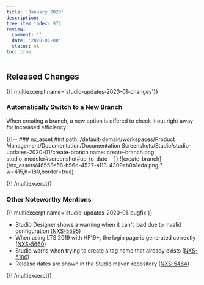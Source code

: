 ```yaml
---
title: 'January 2020'
description: .
tree_item_index: 972
review:
  comment: ''
  date: '2020-01-08'
  status: ok
toc: true
---
```


## Released Changes

{{! multiexcerpt name='studio-updates-2020-01-changes'}}

### Automatically Switch to a New Branch

When creating a branch, a new option is offered to check it out right away for increased efficiency.

{{!--     ### nx_asset ###
    path: /default-domain/workspaces/Product Management/Documentation/Documentation Screenshots/Studio/studio-updates-2020-01/create-branch
    name: create-branch.png
    studio_modeler#screenshot#up_to_date
--}}
![create-branch](/nx_assets/46553e58-b56d-4527-a113-4309eb0b1eda.png ?w=415,h=180,border=true)

{{! /multiexcerpt}}



### Other Noteworthy Mentions

{{! multiexcerpt name='studio-updates-2020-01-bugfix'}}
- Studio Designer shows a warning when it can't load due to invalid configuration ([NXS-5595](https://jira.nuxeo.com/browse/NXS-5595))
- When using LTS 2019 with HF19+, the login page is generated correctly ([NXS-5660](https://jira.nuxeo.com/browse/NXS-5660))
- Studio warns when trying to create a tag name that already exists ([NXS-5186](https://jira.nuxeo.com/browse/NXS-5186))
- Release dates are shown in the Studio maven repository ([NXS-5464](https://jira.nuxeo.com/browse/NXS-5464))

{{! /multiexcerpt}}
